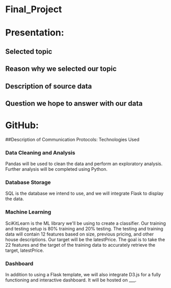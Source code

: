 # Final_Project

# Presentation: 

## Selected topic 
## Reason why we selected our topic
## Description of source data
## Question we hope to answer with our data


# GitHub:
##Description of Communication Protocols: Technologies Used

### Data Cleaning and Analysis
Pandas will be used to clean the data and perform an exploratory analysis. Further analysis will be completed using Python.

### Database Storage
SQL is the database we intend to use, and we will integrate Flask to display the data.

### Machine Learning
SciKitLearn is the ML library we'll be using to create a classifier. Our training and testing setup is 80% training and 20% testing. The testing and training data will contain 12 features based on size, previous pricing, and other house descriptions. Our target will be the latestPrice. The goal is to take the 22 features and the target of the training data to accurately retrieve the target, latestPrice.

### Dashboard
In addition to using a Flask template, we will also integrate D3.js for a fully functioning and interactive dashboard. It will be hosted on ___.
